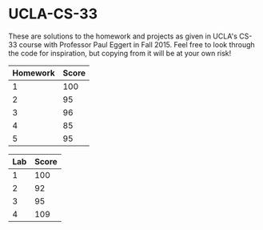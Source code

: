 # UCLA-CS-33
These are solutions to the homework and projects as given in UCLA's CS-33 course with Professor Paul Eggert in Fall 2015. Feel free to look through the code for inspiration, but copying from it will be at your own risk!

Homework | Score 
---- | ----
1 | 100 
2 | 95
3 | 96
4 | 85
5 | 95

Lab | Score
---- | ----
1 | 100 
2 | 92
3 | 95
4 | 109

